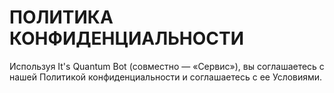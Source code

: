 # ПОЛИТИКА КОНФИДЕНЦИАЛЬНОСТИ

Используя It's Quantum Bot (совместно — «Сервис»), вы соглашаетесь с нашей Политикой конфиденциальности и соглашаетесь с ее Условиями.
